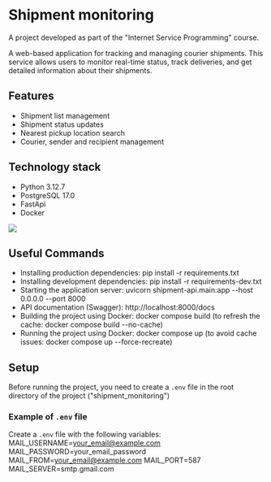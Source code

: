 # Shipment monitoring

A project developed as part of the "Internet Service Programming" course.

A web-based application for tracking and managing courier shipments. This service allows users to monitor real-time status, track deliveries, and get detailed information about their shipments.
## Features
- Shipment list management
- Shipment status updates
- Nearest pickup location search
- Courier, sender and recipient management
## Technology stack
- Python 3.12.7
- PostgreSQL 17.0
- FastApi
- Docker
<img src="https://skillicons.dev/icons?i=python,postgres,fastapi,docker"/>

## Useful Commands
- Installing production dependencies: pip install -r requirements.txt
- Installing development dependencies: pip install -r requirements-dev.txt
- Starting the application server: uvicorn shipment-api.main:app --host 0.0.0.0 --port 8000
- API documentation (Swagger): http://localhost:8000/docs
- Building the project using Docker: docker compose build (to refresh the cache: docker compose build --no-cache)
- Running the project using Docker: docker compose up (to avoid cache issues: docker compose up --force-recreate)
 
## Setup
Before running the project, you need to create a `.env` file in the root directory of the project ("shipment_monitoring")

### Example of `.env` file
Create a `.env` file with the following variables:
MAIL_USERNAME=your_email@example.com 
MAIL_PASSWORD=your_email_password 
MAIL_FROM=your_email@example.com 
MAIL_PORT=587 
MAIL_SERVER=smtp.gmail.com
